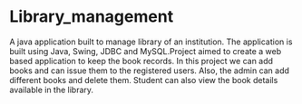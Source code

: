 # Library_management
A java application built to manage library of an institution. The application is built using Java, Swing, JDBC and MySQL.Project aimed to create a web based application to keep the book records. In this project we can add books and can issue them to the registered users. Also, the admin can add different books and delete them. Student can also view the book details available in the library.
